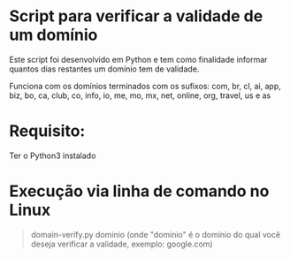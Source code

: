 # Script para verificar a validade de um domínio

Este script foi desenvolvido em Python e tem como finalidade informar quantos dias restantes um domínio tem de validade.

Funciona com os domínios terminados com os sufixos: com, br, cl, ai, app, biz, bo, ca, club, co, info, io, me, mo, mx, net, online, org, travel, us e as

# Requisito: 
  Ter o Python3 instalado

# Execução via linha de comando no Linux

> domain-verify.py dominio (onde "dominio" é o domínio do qual você   deseja verificar a validade, exemplo: google.com)
